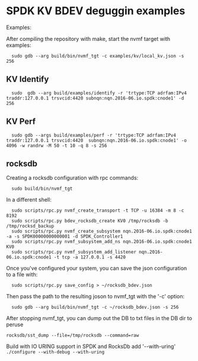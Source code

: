 # SPDK KV BDEV deguggin examples

Examples:

After compiling the repository with make, start the nvmf target with examples:

```
  sudo gdb --arg build/bin/nvmf_tgt -c examples/kv/local_kv.json -s 256
```

## KV Identify

```
  sudo  gdb --arg build/examples/identify -r 'trtype:TCP adrfam:IPv4 traddr:127.0.0.1 trsvcid:4420 subnqn:nqn.2016-06.io.spdk:cnode1' -d 256
```

## KV Perf

```
  sudo gdb --args build/examples/perf -r 'trtype:TCP adrfam:IPv4 traddr:127.0.0.1 trsvcid:4420  subnqn:nqn.2016-06.io.spdk:cnode1' -o 4096 -w randrw -M 50 -t 10 -q 8 -s 256
```

## rocksdb

Creating a rocksdb configuration with rpc commands:

```
  sudo build/bin/nvmf_tgt
```

In a different shell:
```
  sudo scripts/rpc.py nvmf_create_transport -t TCP -u 16384 -m 8 -c 8192
  sudo scripts/rpc.py bdev_rocksdb_create KV0 /tmp/rocksdb -b /tmp/rocksd_backup
  sudo scripts/rpc.py nvmf_create_subsystem nqn.2016-06.io.spdk:cnode1 -a -s SPDK00000000000001 -d SPDK_Controller1
  sudo scripts/rpc.py nvmf_subsystem_add_ns nqn.2016-06.io.spdk:cnode1 KV0
  sudo scripts/rpc.py nvmf_subsystem_add_listener nqn.2016-06.io.spdk:cnode1 -t tcp -a 127.0.0.1 -s 4420
```

Once you've configured your system, you can save the json configuration to a file with:
```
  sudo scripts/rpc.py save_config > ~/rocksdb_bdev.json
```
Then pass the path to the resulting joson to nvmf_tgt with the '-c' option:
```
  sudo gdb --arg build/bin/nvmf_tgt -c ~/rocksdb_bdev.json -s 256
```

After stopping nvmf_tgt, you can dump out the DB to txt files in the DB dir to peruse
```
rocksdb/sst_dump --file=/tmp/rocksdb --command=raw
```
Build with IO URING support in SPDK and RocksDb add '--with-uring'
`./configure --with-debug --with-uring`
